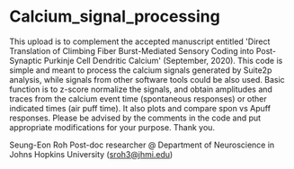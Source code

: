 # Calcium_signal_processing

This upload is to complement the accepted manuscript entitled 'Direct Translation of Climbing Fiber Burst-Mediated Sensory Coding into Post-Synaptic Purkinje Cell Dendritic Calcium' (September, 2020).
This code is simple and meant to process the calcium signals generated by Suite2p analysis, while signals from other software tools could be also used.
Basic function is to z-score normalize the signals, and obtain amplitudes and traces from the calcium event time (spontaneous responses) or other indicated times (air puff time). It also plots and compare spon vs Apuff responses.
Please be advised by the comments in the code and put appropriate modifications for your purpose. Thank you.

Seung-Eon Roh
Post-doc researcher @ Department of Neuroscience in Johns Hopkins University (sroh3@jhmi.edu)

